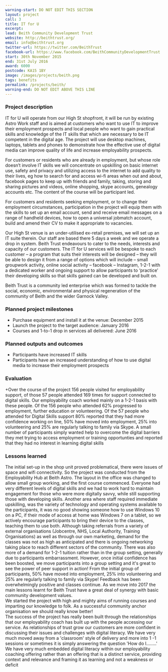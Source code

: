 ```yaml
---
warning-start: DO NOT EDIT THIS SECTION
layout: project
call: 3
title: IT for U
excerpt:
lead: Beith Community Development Trust
website: http://beithtrust.org/
email: info@beithtrust.org
twitter-url: https://twitter.com/BeithTrust
facebook-url: https://www.facebook.com/BeithCommunityDevelopmentTrust
start: 30th November 2015
end: 31st July 2016
award: 6000
postcode: KA15 1BY
image: /images/projects/beith.png
tags: benefits
permalink: /projects/beith/
warning-end: DO NOT EDIT ABOVE THIS LINE
---
```


### Project description

IT for U will operate from our High St shopfront, it will be run by existing Astro Work staff and is aimed at customers who want to use IT to improve their employment prospects and local people who want to gain practical skills and knowledge of the IT skills that which are necessary to be IT competent in the digital age. The project will use desktop machines, laptops, tablets and phones to demonstrate how the effective use of digital media can improve quality of life and increase employability prospects.

For customers or residents who are already in employment, but whose role doesn’t involve IT skills we will concentrate on upskilling on basic internet use, safety and privacy and utilizing access to the internet to add quality to their lives, eg how to search for and access wi-fi areas when out and about, facebook pages to keep up with friends and family, taking, storing and sharing pictures and videos, online shopping, skype accounts, genealogy accounts etc. The content of the course will be participant led.

For customers and residents seeking employment, or to change their employment circumstances, participation in the project will equip them with the skills to set up an email account, send and receive email messages on a range of handheld devices, how to open a universal jobmatch account, build and amend their CV to make it appropriate to vacancies.

Our High St venue is an under-utilised ex-retail premises, we will set up an IT suite therein. Our staff are based there 5 days a week and we operate a drop in system. Beith Trust endeavours to cater to the needs, interests and capacity of our customers. The IT for U services will be bespoke to each customer – a program that suits their interests will be designed – they will be able to design it from a range of options which will include – small groupwork activity, online social activity – facebook – Instagram, 1-2-1 with a dedicated worker and ongoing support to allow participants to ‘practice’ their developing skills so that skills gained can be developed and built on.

Beith Trust is a community led enterprise which was formed to tackle the social, economic, environmental and physical regeneration of the community of Beith and the wider Garnock Valley.

### Planned project milestones

* Purchase equipment and install it at the venue: December 2015
* Launch the project to the target audience: January 2016
* Courses and 1-to-1 drop in services all delivered: June 2016

### Planned outputs and outcomes

* Participants have increased IT skills
* Participants have an increased understanding of how to use digital media to increase their employment prospects


### Evaluation
+Over the course of the project 156 people visited for employability support, of those 57 people attended 169 times for support connected to digital skills.   Our employability coach worked mainly on a 1-2-1 basis with these people.  Of the 156 people who attended 62% progressed to employment, further education or volunteering.  Of the 57 people who attended for Digital Skills support 80% reported that they had more confidence working on line, 50% have moved into employment, 25% into volunteering and 25% are regularly talking to family via Skype. A small number of participants simply wanted help to overcome the digital barriers they met trying to access employment or training opportunties and reported that they had no interest in learning digital skills

### Lessons learned
The initial set-up in the shop unit proved problematical, there were issues of space and wifi connectivity. So the project was conducted from the Employability Hub at Beith Astro. The layout in the office was changed to allow small group working, and the first course commenced. Everyone had very different levels of digital skills and we had to work hard to maintain engagement for those who were more digitally savvy, while still supporting those with developing skills.
Another area where staff required immediate upskilling, was the variety of technology and operating systems available to the participants, it was no good showing someone how to use Windows 10 on a PC, if their mode of access at home was Windows 7 on a tablet, so we actively encourage participants to bring their device to the classes, teaching them to use both.
Although taking referrals from a variety of external organisations (Jobcentre, NHS, Local Authority, Training Organisations) as well as through our own marketing, demand for the classes was not as high as anticipated and there is ongoing networking taking place to reach different sectors of the community. There was also more of a demand for 1-2-1 tuition rather than in the group setting, generally due to participants embarrassment. However, once initial confidence has been boosted, we move participants into a group setting and it's great to see the power of peer support in action! From the initial group of participants, 50% have moved into employment, 25% into volunteering and 25% are regularly talking to family via Skype! Feedback has been overwhelmingly positive and classes continue.
As we move into 2017 the main lessons learnt for Beith Trust have a great deal of synergy with basic community development values.  
We started the project with high and mighty aims of running courses and imparting our knowledge to folk.  As a successful community anchor organisation we should really know better!  
The success of the project has really been built through the relationships that our employability coach has built up with the people accessing our service.  As relationships of trust grow our customers are more confident in discussing their issues and challenges with digital literacy.  We have very much moved away from a 'classroom' style of delivery and more into 1 -1 sessions or sometimes it is simply answering the question 'How do I........'
We have very much embedded digital literacy within our employability coaching offering rather than an offering that is a distinct service, providing context and relevance and framing it as learning and not a weakness or deficit  
